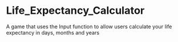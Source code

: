 # Life_Expectancy_Calculator
A game that uses the Input function to allow users calculate your life expectancy in days, months and years

